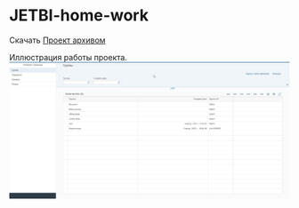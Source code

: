 # JETBI-home-work

Скачать [Проект архивом](https://github.com/zeeenjaaa/JETBI-home-work/raw/MasterDetail-1/md2.zip)

Иллюстрация работы проекта.
![This is an image](https://github.com/zeeenjaaa/JETBI-home-work/blob/MasterDetail-1/screenshots/chrome_I8PXJbwWRj.gif)
